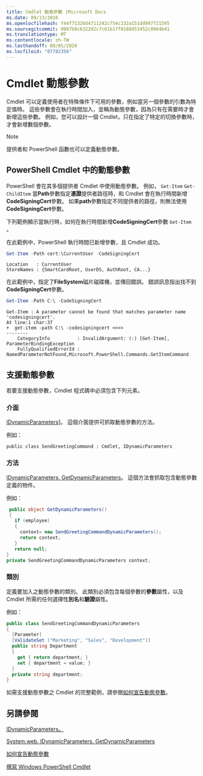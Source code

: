 ```yaml
---
title: Cmdlet 動態參數 |Microsoft Docs
ms.date: 09/13/2016
ms.openlocfilehash: f44f71326d4711242c754c332a151dd997721595
ms.sourcegitcommit: 0907b8c6322d2c7c61b17f8168d53452c8964b41
ms.translationtype: MT
ms.contentlocale: zh-TW
ms.lasthandoff: 08/05/2020
ms.locfileid: "87782356"
---
```

# <a name="cmdlet-dynamic-parameters"></a>Cmdlet 動態參數

Cmdlet 可以定義使用者在特殊條件下可用的參數，例如當另一個參數的引數為特定值時。 這些參數會在執行時間加入，並稱為動態參數，因為只有在需要時才會新增這些參數。 例如，您可以設計一個 Cmdlet，只在指定了特定的切換參數時，才會新增數個參數。

> [!NOTE]
> 提供者和 PowerShell 函數也可以定義動態參數。

## <a name="dynamic-parameters-in-powershell-cmdlets"></a>PowerShell Cmdlet 中的動態參數

PowerShell 會在其多個提供者 Cmdlet 中使用動態參數。 例如， `Get-Item` `Get-ChildItem` 當**Path**參數指定**憑證**提供者路徑時，和 Cmdlet 會在執行時間新增**CodeSigningCert**參數。 如果**path**參數指定不同提供者的路徑，則無法使用**CodeSigningCert**參數。

下列範例顯示當執行時，如何在執行時間新增**CodeSigningCert**參數 `Get-Item` 。

在此範例中，PowerShell 執行時間已新增參數，且 Cmdlet 成功。

```powershell
Get-Item -Path cert:\CurrentUser -CodeSigningCert
```

```Output
Location   : CurrentUser
StoreNames : {SmartCardRoot, UserDS, AuthRoot, CA...}
```

在此範例中，指定了**FileSystem**磁片磁碟機，並傳回錯誤。 錯誤訊息指出找不到**CodeSigningCert**參數。

```powershell
Get-Item -Path C:\ -CodeSigningCert
```

```Output
Get-Item : A parameter cannot be found that matches parameter name 'codesigningcert'.
At line:1 char:37
+  get-item -path C:\ -codesigningcert <<<<
--------
    CategoryInfo          : InvalidArgument: (:) [Get-Item], ParameterBindingException
    FullyQualifiedErrorId : NamedParameterNotFound,Microsoft.PowerShell.Commands.GetItemCommand
```

## <a name="support-for-dynamic-parameters"></a>支援動態參數

若要支援動態參數，Cmdlet 程式碼中必須包含下列元素。

### <a name="interface"></a>介面

[IDynamicParameters](/dotnet/api/System.Management.Automation.IDynamicParameters)]。
這個介面提供可抓取動態參數的方法。

例如：

`public class SendGreetingCommand : Cmdlet, IDynamicParameters`

### <a name="method"></a>方法

[IDynamicParameters. GetDynamicParameters](/dotnet/api/System.Management.Automation.IDynamicParameters.GetDynamicParameters)。
這個方法會抓取包含動態參數定義的物件。

例如：

```csharp
 public object GetDynamicParameters()
 {
   if (employee)
   {
     context= new SendGreetingCommandDynamicParameters();
     return context;
   }
   return null;
}
private SendGreetingCommandDynamicParameters context;
```

### <a name="class"></a>類別

定義要加入之動態參數的類別。 此類別必須包含每個參數的**參數**屬性，以及 Cmdlet 所需的任何選擇性**別名**和**驗證**屬性。

例如：

```csharp
public class SendGreetingCommandDynamicParameters
{
  [Parameter]
  [ValidateSet ("Marketing", "Sales", "Development")]
  public string Department
  {
    get { return department; }
    set { department = value; }
  }
  private string department;
}
```

如需支援動態參數之 Cmdlet 的完整範例，請參閱[如何宣告動態參數](./how-to-declare-dynamic-parameters.md)。

## <a name="see-also"></a>另請參閱

[IDynamicParameters。](/dotnet/api/System.Management.Automation.IDynamicParameters)

[System.web. IDynamicParameters. GetDynamicParameters](/dotnet/api/System.Management.Automation.IDynamicParameters.GetDynamicParameters)

[如何宣告動態參數](./how-to-declare-dynamic-parameters.md)

[撰寫 Windows PowerShell Cmdlet](./writing-a-windows-powershell-cmdlet.md)
